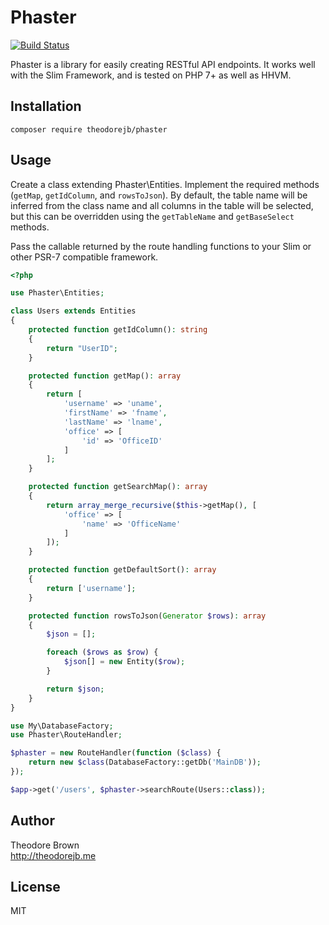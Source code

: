 # Phaster

[![Build Status](https://travis-ci.org/theodorejb/phaster.svg?branch=master)](https://travis-ci.org/theodorejb/phaster)

Phaster is a library for easily creating RESTful API endpoints.
It works well with the Slim Framework, and is tested on PHP 7+ as well as HHVM.

## Installation

`composer require theodorejb/phaster`

## Usage

Create a class extending Phaster\Entities. Implement the required methods (`getMap`,
`getIdColumn`, and `rowsToJson`). By default, the table name will be inferred from the
class name and all columns in the table will be selected, but this can be overridden
using the `getTableName` and `getBaseSelect` methods.

Pass the callable returned by the route handling functions to your Slim or other PSR-7
compatible framework.

```php
<?php

use Phaster\Entities;

class Users extends Entities
{
    protected function getIdColumn(): string
    {
        return "UserID";
    }

    protected function getMap(): array
    {
        return [
            'username' => 'uname',
            'firstName' => 'fname',
            'lastName' => 'lname',
            'office' => [
                'id' => 'OfficeID'
            ]
        ];
    }

    protected function getSearchMap(): array
    {
        return array_merge_recursive($this->getMap(), [
            'office' => [
                'name' => 'OfficeName'
            ]
        ]);
    }

    protected function getDefaultSort(): array
    {
        return ['username'];
    }

    protected function rowsToJson(Generator $rows): array
    {
        $json = [];

        foreach ($rows as $row) {
            $json[] = new Entity($row);
        }

        return $json;
    }
}
```

```php
use My\DatabaseFactory;
use Phaster\RouteHandler;

$phaster = new RouteHandler(function ($class) {
    return new $class(DatabaseFactory::getDb('MainDB'));
});

$app->get('/users', $phaster->searchRoute(Users::class));
```

## Author

Theodore Brown  
<http://theodorejb.me>

## License

MIT
